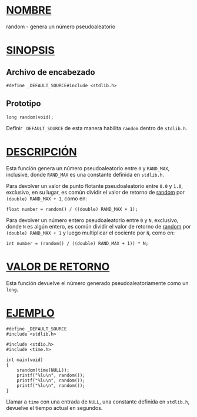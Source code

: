 # [NOMBRE](#nombre)

random - genera un número pseudoaleatorio

# [SINOPSIS](#sinopsis)

## Archivo de encabezado

    #define _DEFAULT_SOURCE#include <stdlib.h>

## Prototipo

    long random(void);

Definir `_DEFAULT_SOURCE` de esta manera habilita `random` dentro de `stdlib.h`.

# [DESCRIPCIÓN](#descripción)

Esta función genera un número pseudoaleatorio entre `0` y `RAND_MAX`, inclusive, donde `RAND_MAX` es una constante definida en `stdlib.h`.

Para devolver un valor de punto flotante pseudoaleatorio entre `0.0` y `1.0`, exclusivo, en su lugar, es común dividir el valor de retorno de [random](random) por `(double) RAND_MAX + 1`, como en:

    float number = random() / ((double) RAND_MAX + 1);

Para devolver un número entero pseudoaleatorio entre `0` y `N`, exclusivo, donde `N` es algún entero, es común dividir el valor de retorno de [random](random) por `(double) RAND_MAX + 1` y luego multiplicar el cociente por `N`, como en:

    int number = (random() / ((double) RAND_MAX + 1)) * N;

# [VALOR DE RETORNO](#valor-de-retorno)

Esta función devuelve el número generado pseudoaleatoriamente como un `long`.

# [EJEMPLO](#ejemplo)

    #define _DEFAULT_SOURCE
    #include <stdlib.h>

    #include <stdio.h>
    #include <time.h>

    int main(void)
    {
        srandom(time(NULL));
        printf("%lu\n", random());
        printf("%lu\n", random());
        printf("%lu\n", random());
    }

Llamar a `time` con una entrada de `NULL`, una constante definida en `stdlib.h`, devuelve el tiempo actual en segundos.
